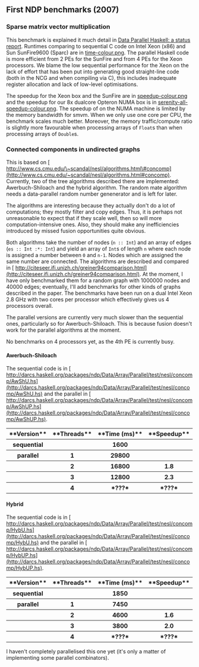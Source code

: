 ## First NDP benchmarks (2007)

### Sparse matrix vector multiplication


This benchmark is explained it much detail in [ Data Parallel Haskell: a status report](http://www.cse.unsw.edu.au/~chak/papers/CLPKM07.html).  Runtimes comparing to sequential C code on Intel Xeon (x86) and Sun SunFire9600 (Sparc) are in [time-colour.png](/trac/ghc/attachment/wiki/DataParallel/Benchmarks/time-colour.png)[](/trac/ghc/raw-attachment/wiki/DataParallel/Benchmarks/time-colour.png).  The parallel Haskell code is more efficient from 2 PEs for the SunFire and from 4 PEs for the Xeon processors.  We blame the low sequential performance for the Xeon on the lack of effort that has been put into generating good straight-line code (both in the NCG and when compiling via C), this includes inadequate register allocation and lack of low-level optimisations.


The speedup for the Xeon box and the SunFire are in [speedup-colour.png](/trac/ghc/attachment/wiki/DataParallel/Benchmarks/speedup-colour.png)[](/trac/ghc/raw-attachment/wiki/DataParallel/Benchmarks/speedup-colour.png) and the speedup for our 8x dualcore Opteron NUMA box is in [serenity-all-speedup-colour.png](/trac/ghc/attachment/wiki/DataParallel/Benchmarks/serenity-all-speedup-colour.png)[](/trac/ghc/raw-attachment/wiki/DataParallel/Benchmarks/serenity-all-speedup-colour.png).  The speedup of on the NUMA machine is limited by the memory bandwidth for smvm.  When we only use one core per CPU, the benchmark scales much better.  Moreover, the memory traffic/compute ratio is slightly more favourable when processing arrays of `Float`s than when processing arrays of `Double`s.

### Connected components in undirected graphs


This is based on [ http://www.cs.cmu.edu/\~scandal/nesl/algorithms.html\#concomp](http://www.cs.cmu.edu/~scandal/nesl/algorithms.html#concomp). Currently, two of the tree algorithms described there are implemented: 
Awerbuch-Shiloach and the hybrid algorithm. The random mate algorithm needs a data-parallel random number genenerator and is left for later.


The algorithms are interesting because they actually don't do a lot of computations; they mostly filter and copy edges. Thus, it is perhaps not unreasonable to expect that if they scale well, then so will more computation-intensive ones. Also, they should make any inefficiencies introduced by missed fusion opportunities quite obvious.


Both algorithms take the number of nodes (`n :: Int`) and an array of edges (`es :: Int :*: Int`) and yield an array of `Int`s of length `n` where each node is assigned a number between `0` and `n-1`. Nodes which are assigned the same number are connected. The algorithms are described and compared in [ http://citeseer.ifi.unizh.ch/greiner94comparison.html](http://citeseer.ifi.unizh.ch/greiner94comparison.html). At the moment, I have only benchmarked them for a random graph with 1000000 nodes and 40000 edges; eventually, I'll add benchmarks for other kinds of graphs described in the paper. The benchmarks have been run on a dual Intel Xeon 2.8 GHz with two cores per processor which effectively gives us 4 processors overall.


The parallel versions are currently very much slower than the sequential ones, particularly so for Awerbuch-Shiloach. This is because fusion doesn't work for the parallel algorithms at the moment.


No benchmarks on 4 processors yet, as the 4th PE is currently busy.

#### Awerbuch-Shiloach


The sequential code is in [ http://darcs.haskell.org/packages/ndp/Data/Array/Parallel/test/nesl/concomp/AwShU.hs](http://darcs.haskell.org/packages/ndp/Data/Array/Parallel/test/nesl/concomp/AwShU.hs) and the parallel in [ http://darcs.haskell.org/packages/ndp/Data/Array/Parallel/test/nesl/concomp/AwShUP.hs](http://darcs.haskell.org/packages/ndp/Data/Array/Parallel/test/nesl/concomp/AwShUP.hs).

<table><tr><th>**Version**</th>
<th>**Threads**</th>
<th>**Time (ms)**</th>
<th>**Speedup**</th></tr>
<tr><th> sequential    </th>
<th></th>
<th>        1600     </th>
<th></th></tr>
<tr><th> parallel      </th>
<th>       1       </th>
<th>       29800     </th>
<th></th></tr>
<tr><th></th>
<th>       2       </th>
<th>       16800     </th>
<th>      1.8      
</th></tr>
<tr><th></th>
<th>       3       </th>
<th>       12800     </th>
<th>      2.3      
</th></tr>
<tr><th></th>
<th>       4       </th>
<th>*???*</th>
<th>*???*</th></tr></table>

#### Hybrid


The sequential code is in [ http://darcs.haskell.org/packages/ndp/Data/Array/Parallel/test/nesl/concomp/HybU.hs](http://darcs.haskell.org/packages/ndp/Data/Array/Parallel/test/nesl/concomp/HybU.hs) and the parallel in [ http://darcs.haskell.org/packages/ndp/Data/Array/Parallel/test/nesl/concomp/HybUP.hs](http://darcs.haskell.org/packages/ndp/Data/Array/Parallel/test/nesl/concomp/HybUP.hs).

<table><tr><th>**Version**</th>
<th>**Threads**</th>
<th>**Time (ms)**</th>
<th>**Speedup**</th></tr>
<tr><th> sequential    </th>
<th></th>
<th>       1850      </th>
<th></th></tr>
<tr><th> parallel      </th>
<th>       1       </th>
<th>       7450      </th>
<th></th></tr>
<tr><th></th>
<th>       2       </th>
<th>       4600      </th>
<th>      1.6      
</th></tr>
<tr><th></th>
<th>       3       </th>
<th>       3800      </th>
<th>      2.0      
</th></tr>
<tr><th></th>
<th>       4       </th>
<th>*???*</th>
<th>*???*</th></tr></table>


I haven't completely parallelised this one yet (it's only a matter of implementing some parallel combinators).
